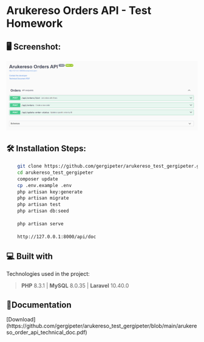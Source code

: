 
<h1>Arukereso Orders API - Test Homework</h1>

<h2>🖥 Screenshot:</h2>

![screenshot](https://github.com/gergipeter/arukereso_test_gergipeter/blob/main/screenshot.PNG)

<h2>🛠️ Installation Steps:</h2>

```bash
    git clone https://github.com/gergipeter/arukereso_test_gergipeter.git
    cd arukereso_test_gergipeter
    composer update
    cp .env.example .env
    php artisan key:generate
    php artisan migrate
    php artisan test
    php artisan db:seed

    php artisan serve

    http://127.0.0.1:8000/api/doc

```



<h2>💻 Built with</h2>

Technologies used in the project:

> **PHP** 8.3.1 |
> **MySQL** 8.0.35 |
> **Laravel** 10.40.0



<h2>📃Documentation</h2>
[Download](https://github.com/gergipeter/arukereso_test_gergipeter/blob/main/arukereso_order_api_technical_doc.pdf)
